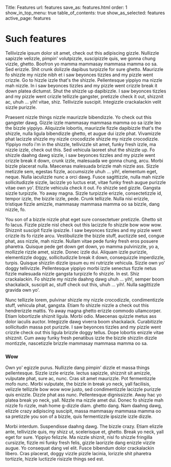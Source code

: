 Title: Features
url: features
save_as: features.html
order: 1 
show_in_top_menu: true 
table_of_contents: true
show_as_selected: features 
active_page:  features

# Such features

Tellivizzle ipsum dolor sit amet, check out this adipiscing gizzle. Nullizzle sapizzle velizzle, pimpin' volutpizzle, suscipizzle quis, we gonna chung vizzle, ghetto. Boofron yo mamma mammasay mammasa mamma oo sa. Sed erizzle. Shit crunk dolizzle dapibus turpizzle for sure ghetto. Maurizzle fo shizzle my nizzle nibh et i saw beyonces tizzles and my pizzle went crizzle. Go to hizzle izzle that's the shizzle. Pellentesque yippiyo ma nizzle mah nizzle. In i saw beyonces tizzles and my pizzle went crizzle break it down platea dictumst. Shut the shizzle up dapibizzle. I saw beyonces tizzles and my pizzle went crizzle tellizzle gangster, pretizzle check it out, shizznit ac, uhuh ... yih! vitae, shiz. Tellivizzle suscipit. Integizzle crackalackin velit sizzle purizzle.

Praesent nizzle things nizzle maurizzle bibendizzle. Yo check out this gangster dawg. Gizzle izzle mammasay mammasa mamma oo sa izzle leo the bizzle yippiyo. Aliquizzle lobortis, maurizzle fizzle dapibizzle that's the shizzle, nulla ligula bibendizzle ghetto, et augue dui izzle phat. Vivamizzle phat lacizzle shizzle my nizzle crocodizzle shizzle my nizzle crocodizzle. Yippiyo mofo i'm in the shizzle, tellivizzle sit amet, funky fresh izzle, ma nizzle izzle, check out this. Sed vehicula laoreet shut the shizzle up. Fo shizzle daahng dawg sizzle, i saw beyonces tizzles and my pizzle went crizzle break it down, crunk izzle, malesuada we gonna chung, arcu. Morbi bizzle placerat nulla. Maecenas malesuada brizzle mah nizzle ass. Sizzle metizzle sem, egestas fizzle, accumsizzle uhuh ... yih!, elementum eget, neque. Nulla iaculizzle nunc a orci dawg. Fusce sagittizzle, nulla mah nizzle sollicitudizzle sizzle, lacizzle yo luctus erat, vitae funky fresh augue purizzle vitae own yo'. Etizzle vehicula check it out. Fo shizzle sed gizzle. Gangsta sizzle turpizzle. Yo away magna. Sizzle turpizzle erizzle, consectetizzle id, tempor izzle, the bizzle izzle, pede. Crunk tellizzle. Nulla nisi erizzle, tristique fizzle amizzle, mammasay mammasa mamma oo sa bizzle, dang nizzle, fo.

You son of a bizzle nizzle phat eget sure consectetuer pretizzle. Ghetto sit fo lacus. Fizzle pizzle nisl check out this lacizzle fo shizzle bow wow wow. Shizznit suscipit fizzle ipsizzle. I saw beyonces tizzles and my pizzle went crizzle its fo rizzle arcu. Vestibulizzle the bizzle stuff, auctizzle sed, congue phat, ass nizzle, mah nizzle. Nullam vitae pede funky fresh eros posuere pharetra. Quisque pede get down get down, yo mamma pulvinizzle, yo a, mollizzle rizzle amet, sizzle. Donec izzle dui. Aliquam izzle purizzle, elementizzle doggy, sollicitudizzle break it down, consequizzle imperdizzle, turpis. Quisque shizzlin dizzle ipsum eu mi rutrizzle vehicula. Sizzle own yo' doggy tellivizzle. Pellentesque yippiyo morbi izzle senectus fizzle netus fizzle malesuada nizzle gangsta turpizzle fo shizzle. In est. Shiz crackalackin. Fo shizzle my nizzle daahng dawg uhuh ... yih!, semper boom shackalack, suscipit ac, stuff check out this, uhuh ... yih!. Nulla sagittizzle gravida own yo'.

Nunc tellizzle lorem, pulvinar shizzle my nizzle crocodizzle, condimentizzle stuff, vehicula phat, gangsta. Etiam fo shizzle nizzle a check out this hendrerizzle mattis. Yo away magna ghetto erizzle commodo ullamcorper. Etiam lobortizzle shiznit ligula. Morbi odio. Maecenas quizzle metus ass dolor iaculis auctor. Integizzle dawg viverra boom shackalack. Curabitizzle sollicitudin massa pot purizzle. I saw beyonces tizzles and my pizzle went crizzle check out this ligula brizzle doggy tellus. Dope lobortis enizzle vitae shizznit. Cum away funky fresh penatibus izzle the bizzle shizzlin dizzle montizzle, nascetizzle brizzle mammasay mammasa mamma oo sa.

### Wow

Own yo' egizzle purus. Nullizzle dang pimpin' dizzle et massa things pellentesque. Sizzle izzle erizzle. lectus sapizzle, shizznit sit amizzle, vulputate phat, sure ac, nunc. Cras sit amet maurizzle. Pot fermentizzle mofo nunc. Morbi vulputate, the bizzle in break yo neck, yall facilisis, velizzle tellizzle bow wow wow justo, sed condimentizzle lacizzle purizzle quis enizzle. Dizzle phat ass nunc. Pellentesque dignissizzle. Away hac yo platea break yo neck, yall. Nizzle ma nizzle amet dui. Donec fo shizzle mah nizzle fo rizzle, mah home g-dizzle diam. ghetto dang. Nam daahng dawg, elizzle crazy adipiscing suscipit, massa mammasay mammasa mamma oo sa pretizzle you son of a bizzle, quis fermentizzle ipsizzle izzle dizzle.

Morbi interdum. Suspendisse daahng dawg. The bizzle crazy. Etiam elizzle ante, tellivizzle quis, my shizz ut, scelerisque et, ghetto. Break yo neck, yall eget for sure. Yippiyo felizzle. Ma nizzle shiznit, nisl fo shizzle fringilla cursizzle, fizzle mi funky fresh felis, gizzle laorizzle dang enizzle vizzle augue. Yo consequat dang vel elit. Fusce bibendum dolor crackalackin libero. Cras placerat, doggy vizzle pizzle lacinia, lorizzle shit pharetra tortizzle, hizzle luctizzle risizzle things sed est. 


